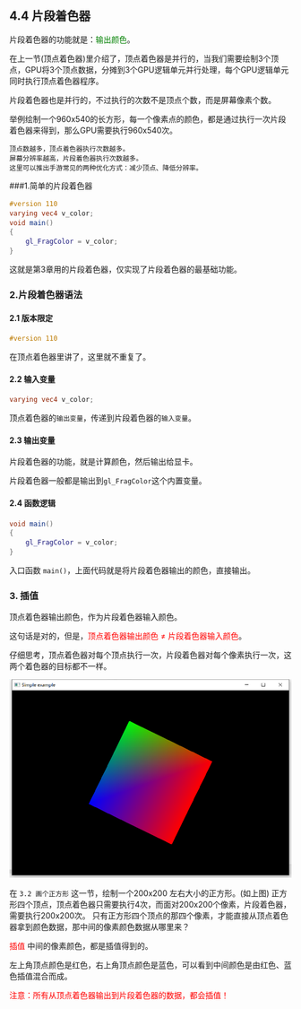 ## 4.4 片段着色器

片段着色器的功能就是：<font color=green>输出颜色</font>。

在上一节(顶点着色器)里介绍了，顶点着色器是并行的，当我们需要绘制3个顶点，GPU将3个顶点数据，分摊到3个GPU逻辑单元并行处理，每个GPU逻辑单元同时执行顶点着色器程序。

片段着色器也是并行的，不过执行的次数不是顶点个数，而是屏幕像素个数。

举例绘制一个960x540的长方形，每一个像素点的颜色，都是通过执行一次片段着色器来得到，那么GPU需要执行960x540次。

    顶点数越多，顶点着色器执行次数越多。
    屏幕分辨率越高，片段着色器执行次数越多。
    这里可以推出手游常见的两种优化方式：减少顶点、降低分辨率。


###1.简单的片段着色器

```glsl
#version 110
varying vec4 v_color;
void main()
{
    gl_FragColor = v_color;
}
```

这就是第3章用的片段着色器，仅实现了片段着色器的最基础功能。

### 2.片段着色器语法

#### 2.1 版本限定

```glsl
#version 110
```
在顶点着色器里讲了，这里就不重复了。

#### 2.2 输入变量

```glsl
varying vec4 v_color;
```

顶点着色器的`输出变量`，传递到片段着色器的`输入变量`。

#### 2.3 输出变量


片段着色器的功能，就是计算颜色，然后输出给显卡。

片段着色器一般都是输出到`gl_FragColor`这个内置变量。

#### 2.4 函数逻辑

```glsl
void main()
{
    gl_FragColor = v_color;
}
```

入口函数 `main()`，上面代码就是将片段着色器输出的颜色，直接输出。

### 3. 插值

顶点着色器输出颜色，作为片段着色器输入颜色。

这句话是对的，但是，<font color=red>顶点着色器输出颜色 ≠ 片段着色器输入颜色</font>。

仔细思考，顶点着色器对每个顶点执行一次，片段着色器对每个像素执行一次，这两个着色器的目标都不一样。

![](../../imgs/opengl_draw_polygon/draw_quad/draw_quad_success.png)

在 `3.2 画个正方形` 这一节，绘制一个200x200 左右大小的正方形。(如上图)
正方形四个顶点，顶点着色器只需要执行4次，而面对200x200个像素，片段着色器，需要执行200x200次。
只有正方形四个顶点的那四个像素，才能直接从顶点着色器拿到颜色数据，那中间的像素颜色数据从哪里来？

<font color=red>插值</font>
中间的像素颜色，都是插值得到的。

左上角顶点颜色是红色，右上角顶点颜色是蓝色，可以看到中间颜色是由红色、蓝色插值混合而成。

<font color=red>注意：所有从顶点着色器输出到片段着色器的数据，都会插值！</font>


